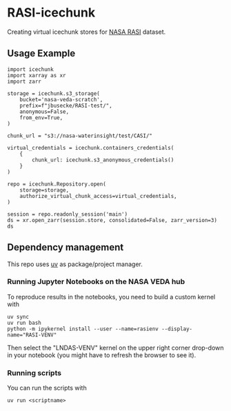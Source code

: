 # RASI-icechunk

Creating virtual icechunk stores for [NASA RASI](https://www.nasa.gov/rasi/) dataset.

## Usage Example
```
import icechunk
import xarray as xr
import zarr

storage = icechunk.s3_storage(
    bucket='nasa-veda-scratch',
    prefix=f"jbusecke/RASI-test/",
    anonymous=False,
    from_env=True,
)

chunk_url = "s3://nasa-waterinsight/test/CASI/"

virtual_credentials = icechunk.containers_credentials(
    {
        chunk_url: icechunk.s3_anonymous_credentials()
    }
)

repo = icechunk.Repository.open(
    storage=storage,
    authorize_virtual_chunk_access=virtual_credentials,
)

session = repo.readonly_session('main')
ds = xr.open_zarr(session.store, consolidated=False, zarr_version=3)
ds
```

## Dependency management

This repo uses [uv](https://docs.astral.sh/uv/) as package/project manager.


### Running Jupyter Notebooks on the NASA VEDA hub

To reproduce results in the notebooks, you need to build a custom kernel with

```
uv sync
uv run bash
python -m ipykernel install --user --name=rasienv --display-name="RASI-VENV"
```

Then select the "LNDAS-VENV" kernel on the upper right corner drop-down in your notebook (you might have to refresh the browser to see it).

### Running scripts

You can run the scripts with
```
uv run <scriptname>
```
